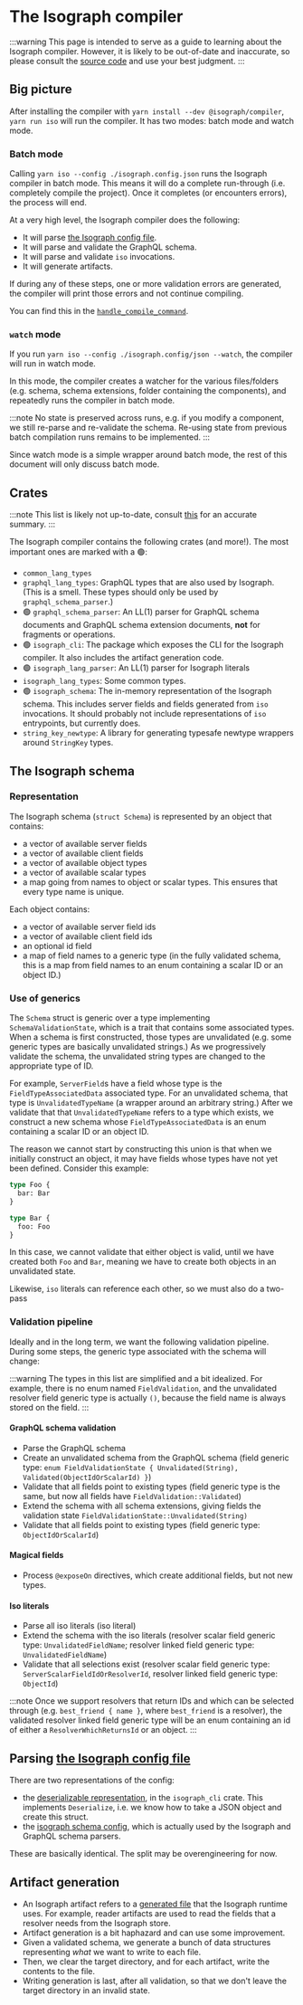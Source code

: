 # The Isograph compiler

:::warning
This page is intended to serve as a guide to learning about the Isograph compiler. However, it is likely to be out-of-date and inaccurate, so please consult the [source code](https://github.com/isographlabs/isograph/tree/main/crates) and use your best judgment.
:::

## Big picture

After installing the compiler with `yarn install --dev @isograph/compiler`, `yarn run iso` will run the compiler. It has two modes: batch mode and watch mode.

### Batch mode

Calling `yarn iso --config ./isograph.config.json` runs the Isograph compiler in batch mode. This means it will do a complete run-through (i.e. completely compile the project). Once it completes (or encounters errors), the process will end.

At a very high level, the Isograph compiler does the following:

- It will parse [the Isograph config file](../../isograph-config).
- It will parse and validate the GraphQL schema.
- It will parse and validate `iso` invocations.
- It will generate artifacts.

If during any of these steps, one or more validation errors are generated, the compiler will print those errors and not continue compiling.

You can find this in the [`handle_compile_command`](https://github.com/isographlabs/isograph/blob/df07f01b5978fc4be8bbeedf779012a2462e8b24/crates/isograph_cli/src/batch_compile.rs#L87-L196).

### `watch` mode

If you run `yarn iso --config ./isograph.config/json --watch`, the compiler will run in watch mode.

In this mode, the compiler creates a watcher for the various files/folders (e.g. schema, schema extensions, folder containing the components), and repeatedly runs the compiler in batch mode.

:::note
No state is preserved across runs, e.g. if you modify a component, we still re-parse and re-validate the schema. Re-using state from previous batch compilation runs remains to be implemented.
:::

Since watch mode is a simple wrapper around batch mode, the rest of this document will only discuss batch mode.

## Crates

:::note
This list is likely not up-to-date, consult [this](https://github.com/isographlabs/isograph/tree/main/crates) for an accurate summary.
:::

The Isograph compiler contains the following crates (and more!). The most important ones are marked with a 🟢:

- `common_lang_types`
- `graphql_lang_types`: GraphQL types that are also used by Isograph. (This is a smell. These types should only be used by `graphql_schema_parser`.)
- 🟢 `graphql_schema_parser`: An LL(1) parser for GraphQL schema documents and GraphQL schema extension documents, **not** for fragments or operations.
- 🟢 `isograph_cli`: The package which exposes the CLI for the Isograph compiler. It also includes the artifact generation code.
- 🟢 `isograph_lang_parser`: An LL(1) parser for Isograph literals
- `isograph_lang_types`: Some common types.
- 🟢 `isograph_schema`: The in-memory representation of the Isograph schema. This includes server fields and fields generated from `iso` invocations. It should probably not include representations of `iso` entrypoints, but currently does.
- `string_key_newtype`: A library for generating typesafe newtype wrappers around `StringKey` types.

## The Isograph schema

### Representation

The Isograph schema (`struct Schema`) is represented by an object that contains:

- a vector of available server fields
- a vector of available client fields
- a vector of available object types
- a vector of available scalar types
- a map going from names to object or scalar types. This ensures that every type name is unique.

Each object contains:

- a vector of available server field ids
- a vector of available client field ids
- an optional id field
- a map of field names to a generic type (in the fully validated schema, this is a map from field names to an enum containing a scalar ID or an object ID.)

### Use of generics

The `Schema` struct is generic over a type implementing `SchemaValidationState`, which is a trait that contains some associated types. When a schema is first constructed, those types are unvalidated (e.g. some generic types are basically unvalidated strings.) As we progressively validate the schema, the unvalidated string types are changed to the appropriate type of ID.

For example, `ServerField`s have a field whose type is the `FieldTypeAssociatedData` associated type. For an unvalidated schema, that type is `UnvalidatedTypeName` (a wrapper around an arbitrary string.) After we validate that that `UnvalidatedTypeName` refers to a type which exists, we construct a new schema whose `FieldTypeAssociatedData` is an enum containing a scalar ID or an object ID.

The reason we cannot start by constructing this union is that when we initially construct an object, it may have fields whose types have not yet been defined. Consider this example:

```graphql
type Foo {
  bar: Bar
}

type Bar {
  foo: Foo
}
```

In this case, we cannot validate that either object is valid, until we have created both `Foo` and `Bar`, meaning we have to create both objects in an unvalidated state.

Likewise, `iso` literals can reference each other, so we must also do a two-pass

### Validation pipeline

Ideally and in the long term, we want the following validation pipeline. During some steps, the generic type associated with the schema will change:

:::warning
The types in this list are simplified and a bit idealized. For example, there is no enum named `FieldValidation`, and the unvalidated resolver field generic type is actually `()`, because the field name is always stored on the field.
:::

#### GraphQL schema validation

- Parse the GraphQL schema
- Create an unvalidated schema from the GraphQL schema (field generic type: `enum FieldValidationState { Unvalidated(String), Validated(ObjectIdOrScalarId) }`)
- Validate that all fields point to existing types (field generic type is the same, but now all fields have `FieldValidation::Validated`)
- Extend the schema with all schema extensions, giving fields the validation state `FieldValidationState::Unvalidated(String)`
- Validate that all fields point to existing types (field generic type: `ObjectIdOrScalarId`)

#### Magical fields

- Process `@exposeOn` directives, which create additional fields, but not new types.

#### Iso literals

- Parse all iso literals (iso literal)
- Extend the schema with the iso literals (resolver scalar field generic type: `UnvalidatedFieldName`; resolver linked field generic type: `UnvalidatedFieldName`)
- Validate that all selections exist (resolver scalar field generic type: `ServerScalarFieldIdOrResolverId`, resolver linked field generic type: `ObjectId`)

:::note
Once we support resolvers that return IDs and which can be selected through (e.g. `best_friend { name }`, where `best_friend` is a resolver), the validated resolver linked field generic type will be an enum containing an id of either a `ResolverWhichReturnsId` or an object.
:::

## Parsing [the Isograph config file](../../isograph-config)

There are two representations of the config:

- the [deserializable representation](https://github.com/isographlabs/isograph/blob/main/crates/isograph_cli/src/config.rs), in the `isograph_cli` crate. This implements `Deserialize`, i.e. we know how to take a JSON object and create this struct.
- the [isograph schema config](https://github.com/isographlabs/isograph/blob/main/crates/isograph_schema/src/compilation_options.rs), which is actually used by the Isograph and GraphQL schema parsers.

These are basically identical. The split may be overengineering for now.

## Artifact generation

- An Isograph artifact refers to a [generated file](../generated-artifacts) that the Isograph runtime uses. For example, reader artifacts are used to read the fields that a resolver needs from the Isograph store.
- Artifact generation is a bit haphazard and can use some improvement.
- Given a validated schema, we generate a bunch of data structures representing _what_ we want to write to each file.
- Then, we clear the target directory, and for each artifact, write the contents to the file.
- Writing generation is last, after all validation, so that we don't leave the target directory in an invalid state.
